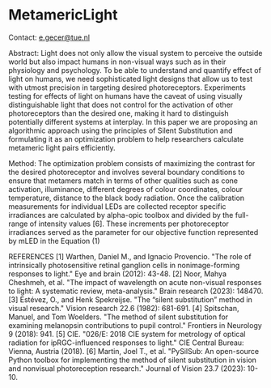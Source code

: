 # MetamericLight

Contact: e.gecer@tue.nl

Abstract: Light does not only allow the visual system to perceive the outside world but also 
impact humans in non-visual ways such as in their physiology and psychology. To be able to 
understand and quantify effect of light on humans, we need sophisticated light designs that allow 
us to test with utmost precision in targeting desired photoreceptors. Experiments testing for 
effects of light on humans have the caveat of using visually distinguishable light that does not 
control for the activation of other photoreceptors than the desired one, making it hard to 
distinguish potentially different systems at interplay. In this paper we are proposing an 
algorithmic approach using the principles of Silent Substitution and formulating it as an 
optimization problem to help researchers calculate metameric light pairs efficiently. 

Method:
The optimization problem consists of maximizing the contrast for the desired photoreceptor and 
involves several boundary conditions to ensure that metamers match in terms of other qualities such as 
cone activation, illuminance, different degrees of colour coordinates, colour temperature, distance to 
the black body radiation. Once the calibration measurements for individual LEDs are collected receptor 
specific irradiances are calculated by alpha-opic toolbox and divided by the full-range of intensity 
values [6]. These increments per photoreceptor irradiances served as the parameter for our objective 
function represented by mLED in the Equation (1)

REFERENCES
[1] Warthen, Daniel M., and Ignacio Provencio. "The role of intrinsically photosensitive retinal 
ganglion cells in nonimage-forming responses to light." Eye and brain (2012): 43-48.
[2] Noor, Mahya Cheshmeh, et al. "The impact of wavelength on acute non-visual responses to light: A 
systematic review, meta-analysis." Brain research (2023): 148470.
[3] Estévez, O., and Henk Spekreijse. "The “silent substitution” method in visual research." Vision 
research 22.6 (1982): 681-691.
[4] Spitschan, Manuel, and Tom Woelders. "The method of silent substitution for examining 
melanopsin contributions to pupil control." Frontiers in Neurology 9 (2018): 941.
[5] CIE. "026/E: 2018 CIE system for metrology of optical radiation for ipRGC-influenced responses 
to light." CIE Central Bureau: Vienna, Austria (2018).
[6] Martin, Joel T., et al. "PySilSub: An open-source Python toolbox for implementing the method of 
silent substitution in vision and nonvisual photoreception research." Journal of Vision 23.7 (2023): 10-
10.
